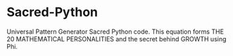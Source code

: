 # Sacred-Python
Universal Pattern Generator Sacred Python code. This equation forms THE 20 MATHEMATICAL PERSONALITIES and the secret behind GROWTH using Phi.
